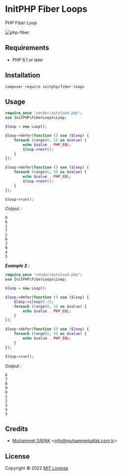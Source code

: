 # InitPHP Fiber Loops

PHP Fiber Loop

![php-fiber](https://user-images.githubusercontent.com/104234499/178588669-e6a6384b-5712-45ec-9676-fe8900fd625f.png)


## Requirements

- PHP 8.1 or later

## Installation

```
composer require initphp/fiber-loops
```

## Usage

```php
require_once "vendor/autoload.php";
use InitPHP\FiberLoops\Loop;

$loop = new Loop();

$loop->defer(function () use ($loop) {
    foreach (range(0, 5) as $value) {
        echo $value . PHP_EOL;
        $loop->next();
    }
});

$loop->defer(function () use ($loop) {
    foreach (range(6, 9) as $value) {
        echo $value . PHP_EOL;
        $loop->next();
    }
});

$loop->run();
```

_Output :_

```
0
6
1
7
2
8
3
9
4
5
```

_**Example 2 :**_

```php
require_once "vendor/autoload.php";
use InitPHP\FiberLoops\Loop;

$loop = new Loop();

$loop->defer(function () use ($loop) {
    $loop->sleep(0.2);
    foreach (range(0, 5) as $value) {
        echo $value . PHP_EOL;
    }
});

$loop->defer(function () use ($loop) {
    foreach (range(6, 9) as $value) {
        echo $value . PHP_EOL;
    }
});

$loop->run();
```

_Output :_

```
6
7
8
9
0
1
2
3
4
5
```

## Credits

- [Muhammet ŞAFAK](https://www.muhammetsafak.com.tr) <<info@muhammetsafak.com.tr>>

## License

Copyright &copy; 2022 [MIT License](./LICENSE)
